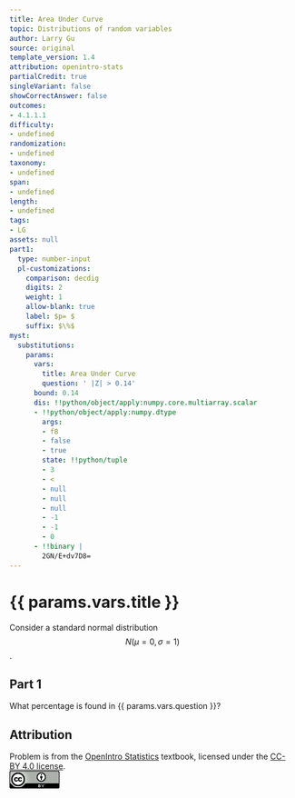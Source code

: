 ```yaml
---
title: Area Under Curve
topic: Distributions of random variables
author: Larry Gu
source: original
template_version: 1.4
attribution: openintro-stats
partialCredit: true
singleVariant: false
showCorrectAnswer: false
outcomes:
- 4.1.1.1
difficulty:
- undefined
randomization:
- undefined
taxonomy:
- undefined
span:
- undefined
length:
- undefined
tags:
- LG
assets: null
part1:
  type: number-input
  pl-customizations:
    comparison: decdig
    digits: 2
    weight: 1
    allow-blank: true
    label: $p= $
    suffix: $\%$
myst:
  substitutions:
    params:
      vars:
        title: Area Under Curve
        question: ' |Z| > 0.14'
      bound: 0.14
      dis: !!python/object/apply:numpy.core.multiarray.scalar
      - !!python/object/apply:numpy.dtype
        args:
        - f8
        - false
        - true
        state: !!python/tuple
        - 3
        - <
        - null
        - null
        - null
        - -1
        - -1
        - 0
      - !!binary |
        2GN/E+dv7D8=
---
```

# {{ params.vars.title }}
Consider a standard normal distribution $$N(\mu=0,\sigma=1)$$.

## Part 1

What percentage is found in {{ params.vars.question }}?

## Attribution

Problem is from the [OpenIntro Statistics](https://openintro.org/book/os/) textbook, licensed under the [CC-BY 4.0 license](https://creativecommons.org/licenses/by/4.0/).<br>![Image representing the Creative Commons 4.0 BY license.](https://raw.githubusercontent.com/firasm/bits/master/by.png)